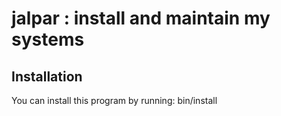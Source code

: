 # jalpar : install and maintain my systems


## Installation

You can install this program by running:
bin/install <prefix-path>
